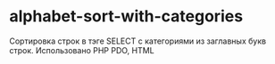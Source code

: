 alphabet-sort-with-categories
=============================

Сортировка строк в тэге SELECT с категориями из заглавных букв строк. Использовано PHP PDO, HTML

